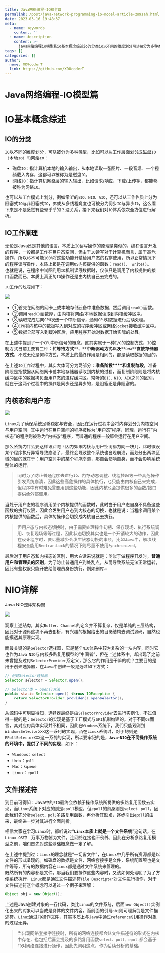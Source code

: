 ```yaml
---
title: Java网络编程-IO模型篇
permalink: /post/java-network-programming-io-model-article-zm9sah.html
date: 2023-03-16 19:48:37
meta:
  - name: keywords
    content: ''
  - name: description
    content: >-
      java网络编程io模型篇io基本概念综述io的分类​io​以不同的维度划分可以被分为多种类型比如可以从工作层面划分成磁盘io​（本地io​）和网络io​_磁盘io​_指计算机本地的输入输出从本地读取一张图片一段音频一个视频载入内存这都可以被称为是磁盘io​。网络io​_指计算机网络层的输入输出比如请求响应下载上传等都能够被称为网络io​。也可以从工作模式上划分例如常听的bionioaio​还可以从工作性质上分为阻塞式io​与非阻塞式io​亦或从多线程角度也可被分为同步io​与异步io​这么看下来是不是感
tags: []
categories: []
author:
  name: XDUcoderT
  link: https://github.com/XDUcoderT
---
```


# Java网络编程-IO模型篇

# IO基本概念综述

## IO的分类

​`IO`​以不同的维度划分，可以被分为多种类型，比如可以从工作层面划分成磁盘`IO`​（本地`IO`​）和网络`IO`​：

* 磁盘`IO`​：指计算机本地的输入输出，从本地读取一张图片、一段音频、一个视频载入内存，这都可以被称为是磁盘`IO`​。
* 网络`IO`​：指计算机网络层的输入输出，比如请求/响应、下载/上传等，都能够被称为网络`IO`​。

也可以从工作模式上划分，例如常听的`BIO、NIO、AIO`​，还可以从工作性质上分为阻塞式`IO`​与非阻塞式`IO`​，亦或从多线程角度也可被分为同步`IO`​与异步`IO`​，这么看下来是不是感觉有些晕乎乎的？没关系，接下来我们对`IO`​体系依次全方位进行解析。

## IO工作原理

无论是Java还是其他的语言，本质上`IO`​读写操作的原理是类似的，编程语言开发的程序，一般都是工作在用户态空间，但由于`IO`​读写对于计算机而言，属于高危操作，所以`OS`​不可能`100%`​将这些功能开放给用户态的程序使用，所以正常情况下的程序读写操作，本质上都是在调用`OS`​内核提供的函数：`read()、 write()`​。  
 也就是说，在程序中试图利用`IO`​机制读写数据时，仅仅只是调用了内核提供的接口函数而已，本质上真正的`IO`​操作还是由内核自己去完成的。

​`IO`​工作的过程如下：

​![](https://xducodert-blog.oss-cn-chengdu.aliyuncs.com/test/image-20230316222838-xctg3qz.png)​

* ①首先在网络的网卡上或本地存储设备中准备数据，然后调用`read()`​函数。
* ②调用`read()`​函数厚，由内核将网络/本地数据读取到内核缓冲区中。
* ③读取完成后向`CPU`​发送一个中断信号，通知`CPU`​对数据进行后续处理。
* ④`CPU`​将内核中的数据写入到对应的程序缓冲区或网络`Socket`​接收缓冲区中。
* ⑤数据全部写入到缓冲区后，应用程序开始对数据开始实际的处理。

在上述中提到了一个`CPU`​中断信号的概念，这其实属于一种`I/O`​的控制方式，`IO`​控制方式目前主要有三种：​**忙等待方式****、**​**中断驱动方式以及****`DMA`****直接存储器方式**​，不过无论是何种方式，本质上的最终作用是相同的，都是读取数据的目的。

在上述`IO`​工作过程中，其实大体可分为两部分：​**准备阶段****和**​**复制阶段**​，准备阶段是指数据从网络网卡或本地存储器读取到内核的过程，而复制阶段则是将内核缓冲区中的数据拷贝至用户态的进程缓冲区。常听的`BIO、NIO、AIO`​之间的区别，就在于这两个过程中的操作是同步还是异步的，是阻塞还是非阻塞的。

## 内核态和用户态

​![](https://xducodert-blog.oss-cn-chengdu.aliyuncs.com/test/image-20230316223043-r1l77d6.png)​

​`Linux`​为了确保系统足够稳定与安全，因此在运行过程中会将内存划分为内核空间与用户空间，其中运行在用户空间的程序被称为“用户态”程序，同理，运行在“内核态”的程序则被称为“内核态”程序，而普通的程序一般都会运行在用户空间。

那么系统为什么要这样设计呢？因为如果内核与用户空间都为同一块儿，此时假设某个程序执行异常导致崩溃了，最终会导致整个系统也出现崩溃，而划分出两块区域的目的就在于：用户空间中的某个程序崩溃，那自会影响自身，而不会影响系统整体的运行。

> 同时为了防止普通程序去进行`IO`​、内存动态调整、线程挂起等一些高危操作引发系统崩溃，因此这些高危操作的具体执行，也只能由内核自己来完成，但程序中有时难免需要用到这些功能，因此内核也会提供很多的函数/接口提供给外部调用。

当处于用户态的程序调用某个内核提供的函数时，此时由于用户态自身不具备这些函数的执行权限，因此会发生用户态到内核态的切换，也就是说：当程序调用某个内核提供的函数后，具体的操作会切换成内核自己去执行。

> 但用户态与内核态切换时，由于需要处理操作句柄、保存现场、执行系统调用、恢复现场等等过程，因此状态切换其实也是一个开销较大的动作，因此在设计程序时，要尽量减少会发生状态切换的事项，比如Java中，解决线程安全能用`ReetrantLock`​的情况下则尽量不使用`Synchronized`​。

最后对于用户态和内核态的区别，用大白话来说就是：类似于做程序开发时，**普通用户和管理员的区别**，为了防止普通用户到处乱点，从而导致系统无法正常运转，因此有些权限只能开放给管理员身份执行，例如删库~

# NIO详解

Java NIO整体架构图

​![](https://xducodert-blog.oss-cn-chengdu.aliyuncs.com/test/image-20230316224700-5uto182.png)​

观察上述结构，其实`Buffer、Channel`​的定义并不算复杂，仅是单纯的三层结构，因此对于源码这块不再去剖析，有兴趣的根据给出的目录结构去调试源码，自然也能摸透其原理实现。

而最关键的是`Selector`​选择器，它是整个`NIO`​体系中较为复杂的一块内容，同时它也作为`Java-NIO`​与内核多路复用模型的“中间者”，但在上述体系中，却出现了之前未曾提及过的`SelectorProvider`​系定义，那么它的作用是干嘛的呢？主要目的是用于创建选择器，在Java中创建一般是通过如下方式：

```java
// 创建Selector选择器
Selector selector = Selector.open();

// Selector类 → open()方法
public static Selector open() throws IOException {
    return SelectorProvider.provider().openSelector();
}
```

从源码中可明显得知，选择器最终是由`SelectorProvider`​去进行实例化，不过值得一提的是：`Selector`​的实现是基于工厂模式与`SPI`​机制构建的。对于不同`OS`​而言，其对应的具体实现并不相同，因此在`Windows`​系统下，我们只能观测到`WindowsSelectorXXX`​这一系列的实现，而在`Linux`​系统时，对于的则是`EPollSelectorXXX`​这一系列的实现，所以要牢记的是，​**`Java-NIO`**​**在不同操作系统的环境中，提供了不同的实现**​，如下：

* ​`Windows`​：`select`​
* ​`Unix`​：`poll`​
* ​`Mac`​：`kqueue`​
* ​`Linux`​：`epoll`​

## 文件描述符

到目前可得知：Java中的`NIO`​最终会依赖于操作系统所提供的多路复用函数去实现，而`Linux`​系统下对应的则是`epoll`​模型，但`epoll`​的前身则是`select、poll`​，因此我们先分析`select、poll`​多路复用函数，再分析其缺点，逐步引出`epoll`​的由来，最终进一步对其进行全面剖析。

相信大家在学习`Linux`​时，都听说过“**`Linux`**​**本质上就是一个文件系统**”这句话，在`Linux-OS`​中，万事万物皆为文件，连网络连接也不例外，因此在分析多路复用模型之前，咱们首先对这些基础概念做一定了解。

在上述中提到过：`Linux`​的理念就是“一切皆文件”，在`Linux`​中几乎所有资源都是以文件的形式呈现的。如磁盘的数据是文件，网络套接字是文件，系统配置项也是文件等等，所有的数据内容在`Linux`​都是通过文件系统来管理的。  
 既然所有的内容都是文件，那当我们要操作这些内容时，又该如何处理呢？为了方便系统执行，`Linux`​都是通过文件描述符`File Descriptor`​对文件进行操作，对于文件描述符这个概念可以通过一个例子来理解：

```java
Object obj = new Object();
```

上述是Java创建对象的一行代码，类比`Linux`​的文件系统，后面`new Object()`​实例化出来的对象可以当成是具体的文件内容，而前面的引用`obj`​则可理解为是文件描述符。`Linux`​通过`FD`​操作文件，其实本质上与`Java`​中通过`reference`​引用操作对象的过程无异。

> 当出现网络套接字连接时，所有的网络连接都会以文件描述符的形式在内核中存在，也包括后面会提及的多路复用函数`select、poll、epoll`​都会基于`FD`​对网络连接进行操作，因此先阐明这点，作为后续分析的基础。



